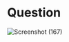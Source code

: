# Question
![Screenshot (167)](https://github.com/aradhanayada/PW-assignment1-solution/assets/103102710/7b9ce63f-a284-4487-9c39-9d5fd28b263c)
